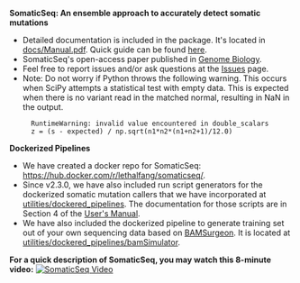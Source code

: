 <b>SomaticSeq: An ensemble approach to accurately detect somatic mutations</b>
* Detailed documentation is included in the package. It's located in [docs/Manual.pdf](docs/Manual.pdf "User Manual"). Quick guide can be found [here](http://bioinform.github.io/somaticseq/).
* SomaticSeq's open-access paper published in [Genome Biology](http://dx.doi.org/10.1186/s13059-015-0758-2 "Fang LT, Afshar PT, Chhibber A, et al. An ensemble approach to accurately detect somatic mutations using SomaticSeq. Genome Biol. 2015;16:197.").
* Feel free to report issues and/or ask questions at the [Issues](../../issues "Issues") page.
* Note: Do not worry if Python throws the following warning. This occurs when SciPy attempts a statistical test with empty data. This is expected when there is no variant read in the matched normal, resulting in NaN in the output.
   ```
     RuntimeWarning: invalid value encountered in double_scalars
     z = (s - expected) / np.sqrt(n1*n2*(n1+n2+1)/12.0)
   ```

<b>Dockerized Pipelines</b>
* We have created a docker repo for SomaticSeq: https://hub.docker.com/r/lethalfang/somaticseq/.
* Since v2.3.0, we have also included run script generators for the dockerized somatic mutation callers that we have incorporated at [utilities/dockered_pipelines](utilities/dockered_pipelines).
The documentation for those scripts are in Section 4 of the [User's Manual](docs/Manual.pdf "Documentation").
* We have also included the dockerized pipeline to generate training set out of your own sequencing data based on [BAMSurgeon](https://github.com/adamewing/bamsurgeon). It is located at [utilities/dockered_pipelines/bamSimulator](utilities/dockered_pipelines/bamSimulator).

<b>For a quick description of SomaticSeq, you may watch this 8-minute video:</b>
  [![SomaticSeq Video](docs/SomaticSeqYoutube.png)](https://www.youtube.com/watch?v=MnJdTQWWN6w "SomaticSeq Video")
